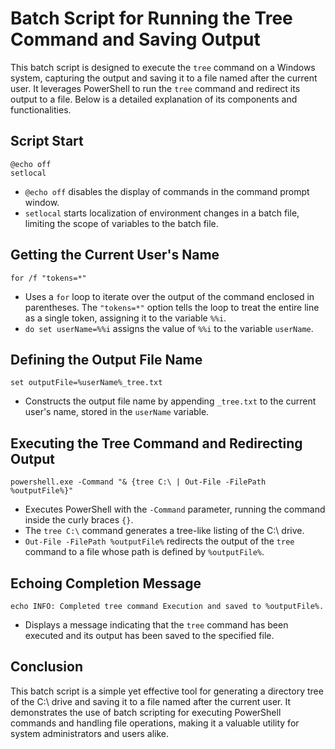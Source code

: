 # Batch Script for Running the Tree Command and Saving Output

This batch script is designed to execute the `tree` command on a Windows system, capturing the output and saving it to a file named after the current user. It leverages PowerShell to run the `tree` command and redirect its output to a file. Below is a detailed explanation of its components and functionalities.

## Script Start

```batch
@echo off
setlocal
```
- `@echo off` disables the display of commands in the command prompt window.
- `setlocal` starts localization of environment changes in a batch file, limiting the scope of variables to the batch file.

## Getting the Current User's Name

```batch
for /f "tokens=*"
```
- Uses a `for` loop to iterate over the output of the command enclosed in parentheses. The `"tokens=*"` option tells the loop to treat the entire line as a single token, assigning it to the variable `%%i`.
- `do set userName=%%i` assigns the value of `%%i` to the variable `userName`.

## Defining the Output File Name

```batch
set outputFile=%userName%_tree.txt
```
- Constructs the output file name by appending `_tree.txt` to the current user's name, stored in the `userName` variable.

## Executing the Tree Command and Redirecting Output

```batch
powershell.exe -Command "& {tree C:\ | Out-File -FilePath %outputFile%}"
```
- Executes PowerShell with the `-Command` parameter, running the command inside the curly braces `{}`.
- The `tree C:\` command generates a tree-like listing of the C:\ drive.
- `Out-File -FilePath %outputFile%` redirects the output of the `tree` command to a file whose path is defined by `%outputFile%`.

## Echoing Completion Message

```batch
echo INFO: Completed tree command Execution and saved to %outputFile%.
```
- Displays a message indicating that the `tree` command has been executed and its output has been saved to the specified file.

## Conclusion

This batch script is a simple yet effective tool for generating a directory tree of the C:\ drive and saving it to a file named after the current user. It demonstrates the use of batch scripting for executing PowerShell commands and handling file operations, making it a valuable utility for system administrators and users alike.